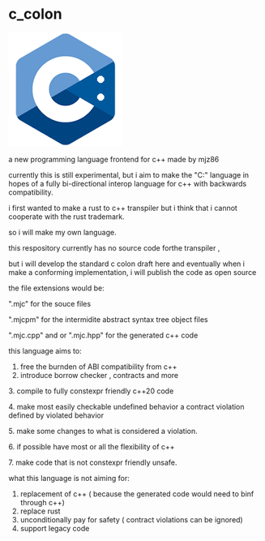 # c\_colon


![Logo](https://github.com/Mjz86/c_colon/blob/main/icon/c_colon.png)


a new programming language frontend for c++ made by mjz86





currently this is still experimental, but i aim to make  the "C:" language in hopes of a fully bi-directional interop language for c++ with backwards compatibility.

i first wanted to make a rust to c++ transpiler but i think that i cannot cooperate with the rust trademark.

so i will make my own language. 



this respository currently has no source code forthe transpiler ,

but i will develop the standard c colon draft here and eventually when i make a conforming implementation, i will publish the code as open source 





the file extensions would be:

".mjc" for the souce files

".mjcpm" for the intermidite abstract syntax tree object files

".mjc.cpp" and or ".mjc.hpp" for the generated c++ code







this language aims to:

1. free the burnden of ABI compatibility from c++
2. introduce  borrow checker , contracts and more 

3\. compile to fully constexpr friendly c++20 code

4\. make most easily checkable undefined behavior a contract violation defined by violated behavior 

5\. make some changes to what is considered a violation.

6\. if possible have most or all the flexibility of c++

7\. make code that is not constexpr friendly unsafe.





what this language is not aiming for:

1. replacement of c++ ( because the generated code would need to binf through c++)
2. replace rust 
3. unconditionally pay for safety ( contract violations can be ignored)
4. support legacy code  











